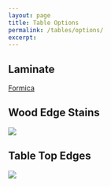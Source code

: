 ```yaml
---
layout: page
title: Table Options
permalink: /tables/options/
excerpt: 
---
```

## Laminate

[Formica](http://www.formica.com/en/us/products/formica-laminate-home#swatchesTab)

## Wood Edge Stains

<img src="{{ site.baseurl }}/assets/content/colors/wood-edge-stains.jpg">

## Table Top Edges

<img src="{{ site.baseurl }}/assets/content/colors/table-top-edges.jpg">